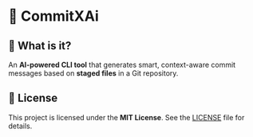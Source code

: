 # 🚀 CommitXAi  

## 🤖 What is it?  
An **AI-powered CLI tool** that generates smart, context-aware commit messages based on **staged files** in a Git repository.  

## 📜 License  
This project is licensed under the **MIT License**. See the [LICENSE](LICENSE) file for details.  

